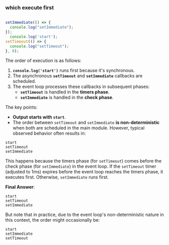 
### which execute first
```js

setImmediate(() => {
  console.log("setImmediate");
});
  console.log('start');
setTimeout(() => {
  console.log("setTimeout");
}, 0);
```

The order of execution is as follows:

1. **`console.log('start')`** runs first because it's synchronous.
2. The asynchronous **`setTimeout`** and **`setImmediate`** callbacks are scheduled.
3. The event loop processes these callbacks in subsequent phases:
   - **`setTimeout`** is handled in the **timers phase**.
   - **`setImmediate`** is handled in the **check phase**.

The key points:
- **Output starts with `start`**.
- The order between `setTimeout` and `setImmediate` **is non-deterministic** when both are scheduled in the main module. However, typical observed behavior often results in:

```
start
setTimeout
setImmediate
```

This happens because the timers phase (for `setTimeout`) comes before the check phase (for `setImmediate`) in the event loop. If the `setTimeout` timer (adjusted to 1ms) expires before the event loop reaches the timers phase, it executes first. Otherwise, `setImmediate` runs first.

**Final Answer**:
```
start
setTimeout
setImmediate
```

But note that in practice, due to the event loop's non-deterministic nature in this context, the order might occasionally be:
```
start
setImmediate
setTimeout
```
